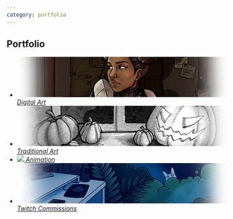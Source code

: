 ```yaml
---
category: portfolio
---
```

## Portfolio

* [![](images/digital-art.png) *Digital Art*](digital-art)
* [![](images/traditional-art.png) *Traditional Art*](traditional-art)
* [![](images/animation.gif) *Animation*](animation)
* [![](images/twitch-emotes.png) *Twitch Commissions*](twitch-emotes)
